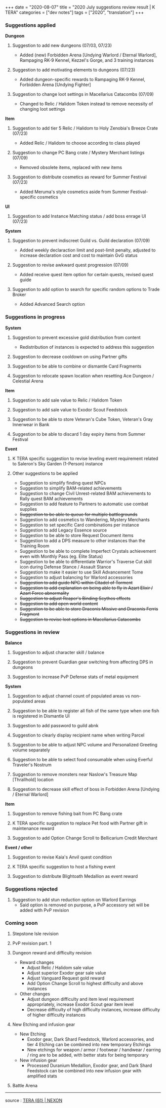 +++
date = "2020-08-07"
title = "2020 July suggestions review result | K TERA"
categories = ["dev notes"]
tags = ["2020", "translation"]
+++

### Suggestions applied

**Dungeon**
1. Suggestion to add new dungeons (07/03, 07/23)
    - Added (new) Forbidden Arena [Undying Warlord / Eternal Warlord], Rampaging RK-9 Kennel, Kezzel's Gorge, and 3 training instances

2. Suggestion to add motivating elements to dungeons (07/23)
    - Added dungeon-specific rewards to Rampaging RK-9 Kennel, Forbidden Arena [Undying Fighter]

3. Suggestion to change loot settings in Macellarius Catacombs (07/09)
    - Changed to Relic / Halidom Token instead to remove necessity of changing loot settings

**Item**
1. Suggestion to add tier 5 Relic / Halidom to Holy Zenobia's Breeze Crate (07/23)
    - Added Relic / Halidom to choose according to class played

2. Suggestion to change PC Bang crate / Mystery Merchant listings (07/09)
    - Removed obsolete items, replaced with new items

3. Suggestion to distribute cosmetics as reward for Summer Festival (07/23)
    - Added Meruma's style cosmetics aside from Summer Festival-specific cosmetics

**UI**
1. Suggestion to add Instance Matching status / add boss enrage UI (07/23)

**System**
1. Suggestion to prevent indiscreet Guild vs. Guild declaration (07/09)
    - Added weekly declaraction limit and post-limit penalty, adjusted to increase declaration cost and cost to maintain GvG status

2. Suggestion to revise awkward quest progression (07/09)
    - Added receive quest item option for certain quests, revised quest guide

3. Suggestion to add option to search for specific random options to Trade Broker
    - Added Advanced Search option

### Suggestions in progress

**System**
1. Suggestion to prevent excessive gold distribution from content
    - Redistribution of instances is expected to address this suggestion

2. Suggestion to decrease cooldown on using Partner gifts

3. Suggestion to be able to combine or dismantle Card Fragments

4. Suggestion to relocate spawn location when resetting Ace Dungeon / Celestial Arena

**Item**
1. Suggestion to add sale value to Relic / Halidom Token

2. Suggestion to add sale value to Exodor Scout Feedstock

3. Suggestion to be able to store Veteran's Cube Token, Veteran's Gray Innerwear in Bank

4. Suggestion to be able to discard 1 day expiry items from Summer Festival

**Event**
1. K TERA specific suggestion to revise leveling event requirement related to Saleron's Sky Garden (1-Person) instance

0. Other suggestions to be applied
    - Suggestion to simplify finding quest NPCs
    - Suggestion to simplify BAM-related achievements
    - Suggestion to change Civil Unrest-related BAM achievements to Rally quest BAM achievements
    - Suggestion to add feature to Partners to automatic use combat supplies
    - ~~Suggestion to be able to queue for multiple battlegrounds~~
    - Suggestion to add cosmetics to Wandering, Mystery Merchants
    - Suggestion to set specific Card combinations per instance
    - Suggestion to add Legacy Essence source
    - Suggestion to be able to store Request Document items
    - Suggestion to add a DPS measure to other instances than the Training Room
    - Suggestion to be able to complete Imperfect Crystals achievement even with Monthly Pass (eg. Elite Status)
    - Suggestion to be able to differentiate Warrior's Traverse Cut skill icon during Defense Stance / Assault Stance
    - Suggestion to make it easier to use Skill Advancement Tome
    - Suggestion to adjust balancing for Warlord accessories
    - ~~Suggestion to add guide NPC within Citadel of Torment~~
    - ~~Suggestion to add explanation on being able to fly in Azart Elixir / Azart Force abnormality~~
    - ~~Suggestion to adjust Reaper's Binding Scythes effects~~
    - ~~Suggestion to add open world content~~
    - ~~Suggestion to be able to store Draconis Missive and Draconis Ferris Fragment~~
    - ~~Suggestion to revise loot options in Macellarius Catacombs~~

### Suggestions in review

**Balance**
1. Suggestion to adjust character skill / balance

2. Suggestion to prevent Guardian gear switching from affecting DPS in dungeons

3. Suggestion to increase PvP Defense stats of metal equipment

**System**
1. Suggestion to adjust channel count of populated areas vs non-populated areas

2. Suggestion to be able to register all fish of the same type when one fish is registered in Dismantle UI

3. Suggestion to add password to guild abnk

4. Suggestion to clearly display recipient name when writing Parcel

5. Suggestion to be able to adjust NPC volume and Personalized Greeting volume separately

6. Suggestion to be able to select food consumable when using Everful Traveler's Nostrum

7. Suggestion to remove monsters near Naslow's Treasure Map [Thrallhold] location

8. Suggestion to decrease skill effect of boss in Forbidden Arena [Undying / Eternal Warlord]

**Item**
1. Suggestion to remove fishing bait from PC Bang crate

2. K TERA specific suggestion to replace Pet food with Partner gift in maintenance reward

3. Suggestion to add Option Change Scroll to Bellicarium Credit Merchant

**Event / other**
1. Suggestion to revise Kaia's Anvil quest condition

2. K TERA specific suggestion to host a fishing event

3. Suggestion to distribute Blightoath Medallion as event reward

### Suggestions rejected
1. Suggestion to add stun reduction option on Warlord Earrings
    - Said option is removed on purpose, a PvP accessory set will be added with PvP revision

### Coming soon
1. Stepstone Isle revision

2. PvP revision part. 1

3. Dungeon reward and difficulty revision
    - Reward changes
        - Adjust Relic / Halidom sale value
        - Adjust superior Exodor gear sale value
        - Adjust Vanguard Request gold reward
        - Add Option Change Scroll to highest difficulty and above instances
    - Other changes
        - Adjust dungeon difficulty and item level requirement appropriately, increase Exodor Scout gear item level
        - Decrease difficulty of high difficulty instances, increase difficulty of higher difficulty instances

4. New Etching and infusion gear
    - New Etching
        - Exodor gear, Dark Shard Feedstock, Warlord accessories, and tier 4 Etching can be combined into new temporary Etchings
        - New etchings for weapon / armor / footwear / handwear / earring / ring are to be added, with better stats for being temporary
    - New infusion gear
        - Processed Duranium Medallion, Exodor gear, and Dark Shard Feedstock can be combined into new infusion gear with amplified stats

5. Battle Arena

----

source : [TERA 테라 | NEXON](http://tera.nexon.com/news/gmnote/view.aspx?n4ArticleSN=495)

